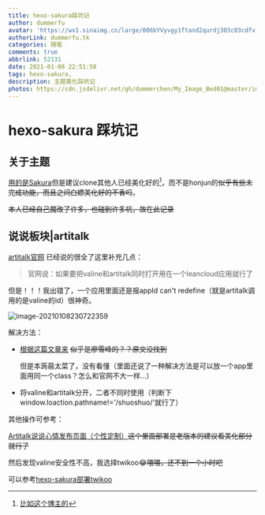 ```yaml
---
title: hexo-sakura踩坑记
author: dummerfu
avatar: 'https://wx1.sinaimg.cn/large/006bYVyvgy1ftand2qurdj303c03cdfv.jpg'
authorLink: dummerfu.tk
categories: 随笔
comments: true
abbrlink: 52131
date: 2021-01-08 22:51:58
tags: hexo-sakura,
description: 主题美化踩坑记
photos: https://cdn.jsdelivr.net/gh/dummerchen/My_Image_Bed01@master/img/20210105115956.jpg
---
```


# hexo-sakura 踩坑记

## 关于主题

[用的是Sakura](https://github.com/honjun/hexo-theme-sakura)但是建议clone其他人已经美化好的[^1]，而不是honjun的~~似乎有些未完成功能，而且之间白嫖美化好的不香吗~~，

~~本人已经自己魔改了许多，也碰到许多坑，故在此记录~~

## 说说板块|artitalk

[artitalk官网](https://artitalk.js.org/) 已经说的很全了这里补充几点：

> 官网说：如果要把valine和artitalk同时打开用在一个leancloud应用就行了

但是！！！我出错了，一个应用里面还是报appId can't redefine（就是artitalk调用的是valine的id）很神奇。

![image-20210108230722359](https://gitee.com/dummerchen/MY_IMAGE_BED/raw/master/20210108230722.png)



解决方法：

* [根据这篇文章来](https://www.yuque.com/amtoaer/aqeozr/uq7bsq) ~~似乎是廖雪峰的？？原文没找到~~ 

    但是本蒟蒻太菜了，没有看懂（里面还说了一种解决方法是可以放一个app里面用同一个class？怎么和官网不大一样…）

* 将valine和artitalk分开，二者不同时使用（判断下window.loaction.pathname!='/shuoshuo/'就行了）

其他操作可参考：

[Artitalk说说心情发布页面（个性定制）](https://blog.csdn.net/cungudafa/article/details/106224223)~~这个里面部署是老版本的建议看美化部分就行了~~





然后发现valine安全性不高，我选择twikoo😂~~喂喂，还不到一个小时吧~~



可以参考[hexo-sakura部署twikoo]()



[^ 1]: [比如这个博主的](https://cungudafa.gitee.io/)